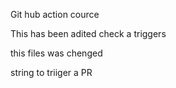 Git hub action cource

This has been adited
check a triggers


this files was chenged

string to triiger a PR
